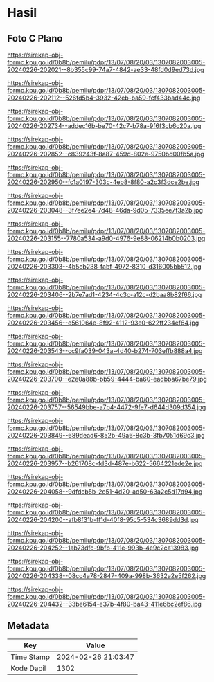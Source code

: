 # Hasil

## Foto C Plano

https://sirekap-obj-formc.kpu.go.id/0b8b/pemilu/pdpr/13/07/08/20/03/1307082003005-20240226-202021--8b355c99-74a7-4842-ae33-48fd0d9ed73d.jpg

https://sirekap-obj-formc.kpu.go.id/0b8b/pemilu/pdpr/13/07/08/20/03/1307082003005-20240226-202112--526fd5b4-3932-42eb-ba59-fcf433bad44c.jpg

https://sirekap-obj-formc.kpu.go.id/0b8b/pemilu/pdpr/13/07/08/20/03/1307082003005-20240226-202734--addec16b-be70-42c7-b78a-9f6f3cb6c20a.jpg

https://sirekap-obj-formc.kpu.go.id/0b8b/pemilu/pdpr/13/07/08/20/03/1307082003005-20240226-202852--c839243f-8a87-459d-802e-9750bd00fb5a.jpg

https://sirekap-obj-formc.kpu.go.id/0b8b/pemilu/pdpr/13/07/08/20/03/1307082003005-20240226-202950--fc1a0197-303c-4eb8-8f80-a2c3f3dce2be.jpg

https://sirekap-obj-formc.kpu.go.id/0b8b/pemilu/pdpr/13/07/08/20/03/1307082003005-20240226-203048--3f7ee2e4-7d48-46da-9d05-7335ee7f3a2b.jpg

https://sirekap-obj-formc.kpu.go.id/0b8b/pemilu/pdpr/13/07/08/20/03/1307082003005-20240226-203155--7780a534-a9d0-4976-9e88-06214b0b0203.jpg

https://sirekap-obj-formc.kpu.go.id/0b8b/pemilu/pdpr/13/07/08/20/03/1307082003005-20240226-203303--4b5cb238-fabf-4972-8310-d316005bb512.jpg

https://sirekap-obj-formc.kpu.go.id/0b8b/pemilu/pdpr/13/07/08/20/03/1307082003005-20240226-203406--2b7e7ad1-4234-4c3c-a12c-d2baa8b82f66.jpg

https://sirekap-obj-formc.kpu.go.id/0b8b/pemilu/pdpr/13/07/08/20/03/1307082003005-20240226-203456--e561064e-8f92-4112-93e0-622ff234ef64.jpg

https://sirekap-obj-formc.kpu.go.id/0b8b/pemilu/pdpr/13/07/08/20/03/1307082003005-20240226-203543--cc9fa039-043a-4d40-b274-703effb888a4.jpg

https://sirekap-obj-formc.kpu.go.id/0b8b/pemilu/pdpr/13/07/08/20/03/1307082003005-20240226-203700--e2e0a88b-bb59-4444-ba60-eadbba67be79.jpg

https://sirekap-obj-formc.kpu.go.id/0b8b/pemilu/pdpr/13/07/08/20/03/1307082003005-20240226-203757--56549bbe-a7b4-4472-9fe7-d644d309d354.jpg

https://sirekap-obj-formc.kpu.go.id/0b8b/pemilu/pdpr/13/07/08/20/03/1307082003005-20240226-203849--689dead6-852b-49a6-8c3b-3fb7051d69c3.jpg

https://sirekap-obj-formc.kpu.go.id/0b8b/pemilu/pdpr/13/07/08/20/03/1307082003005-20240226-203957--b261708c-fd3d-487e-b622-5664221ede2e.jpg

https://sirekap-obj-formc.kpu.go.id/0b8b/pemilu/pdpr/13/07/08/20/03/1307082003005-20240226-204058--9dfdcb5b-2e51-4d20-ad50-63a2c5d17d94.jpg

https://sirekap-obj-formc.kpu.go.id/0b8b/pemilu/pdpr/13/07/08/20/03/1307082003005-20240226-204200--afb8f31b-ff1d-40f8-95c5-534c3689dd3d.jpg

https://sirekap-obj-formc.kpu.go.id/0b8b/pemilu/pdpr/13/07/08/20/03/1307082003005-20240226-204252--1ab73dfc-9bfb-411e-993b-4e9c2ca13983.jpg

https://sirekap-obj-formc.kpu.go.id/0b8b/pemilu/pdpr/13/07/08/20/03/1307082003005-20240226-204338--08cc4a78-2847-409a-998b-3632a2e5f262.jpg

https://sirekap-obj-formc.kpu.go.id/0b8b/pemilu/pdpr/13/07/08/20/03/1307082003005-20240226-204432--33be6154-e37b-4f80-ba43-411e6bc2ef86.jpg


## Metadata

| Key        | Value               |
| ---------- | ------------------- |
| Time Stamp | 2024-02-26 21:03:47 |
| Kode Dapil | 1302                |



